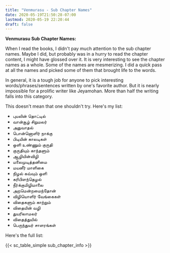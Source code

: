 ```yaml
---
title: "Venmurasu - Sub Chapter Names"
date: 2020-05-19T21:50:28-07:00
lastmod: 2020-05-19 22:20:44
draft: false
---
```


**Venmurasu Sub Chapter Names:**

When I read the books, I didn't pay much attention to the sub chapter names. Maybe I did, but probably was in a hurry to read the chapter content, I might have glossed over it. It is very interesting to see the chapter names as a whole. Some of the names are mesmerizing. I did a quick pass at all the names and picked some of them that brought life to the words. 

In general, it is a tough job for anyone to pick interesting words/phrases/sentences written by one's favorite author. But it is nearly impossible for a prolific writer like Jeyamohan. More than half the writing falls into this category.

This doesn't mean that one shouldn't try.  Here's my list:

* புயலின் தொட்டில்
* வான்சூழ் சிறுமலர்
* அதுவாதல்
* பொன்னொளிர் நாக்கு
* பிடியின் காலடிகள்
* ஒளி உண்ணும் குருதி
* குருதியும் காந்தளும்
* ஆழியின்விழி
* மலைமுடித்தனிமை
* மயனீர் மாளிகை
* நிழல் கவ்வும் ஒளி
* கரிபிளந்தெழல்
* நீர்க்குமிழிமாலை
* அறமென்றமைந்தோன்
* விழியொளிர் வேங்கைகள்
* விதைகளும் காற்றும்
* விதையின் வழி
* துயரிலாமலர்
* விதைத்துயில்
* பெருந்துயர் சாளரங்கள்

Here's the full list:

{{< sc_table_simple sub_chapter_info >}}